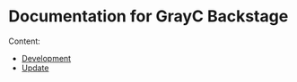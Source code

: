 # Documentation for GrayC Backstage

Content:

* [Development](development.md)
* [Update](update.md)
